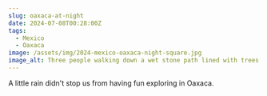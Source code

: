 ```yaml
---
slug: oaxaca-at-night
date: 2024-07-08T00:28:00Z
tags:
  - Mexico
  - Oaxaca
image: /assets/img/2024-mexico-oaxaca-night-square.jpg
image_alt: Three people walking down a wet stone path lined with trees and stone buildings.
---
```

A little rain didn't stop us from having fun exploring in Oaxaca.
